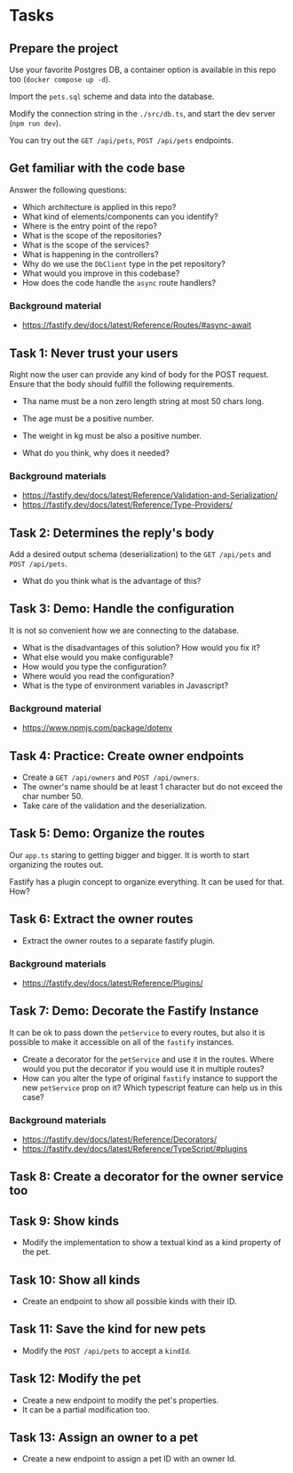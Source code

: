 # Tasks

## Prepare the project

Use your favorite Postgres DB, a container option is available in this repo too (`docker compose up -d`). 

Import the `pets.sql` scheme and data into the database.

Modify the connection string in the `./src/db.ts`, and start the dev server (`npm run dev`).

You can try out the `GET /api/pets`, `POST /api/pets` endpoints.

## Get familiar with the code base

Answer the following questions:

- Which architecture is applied in this repo?
- What kind of elements/components can you identify?
- Where is the entry point of the repo?
- What is the scope of the repositories?
- What is the scope of the services?
- What is happening in the controllers?
- Why do we use the `DbClient` type in the pet repository?
- What would you improve in this codebase?
- How does the code handle the `async` route handlers?

### Background material

- https://fastify.dev/docs/latest/Reference/Routes/#async-await

## Task 1: Never trust your users

Right now the user can provide any kind of body for the POST request. Ensure that the body should fulfill the following requirements.

- Tha name must be a non zero length string at most 50 chars long.
- The age must be a positive number.
- The weight in kg must be also a positive number.

- What do you think, why does it needed?

### Background materials

- https://fastify.dev/docs/latest/Reference/Validation-and-Serialization/
- https://fastify.dev/docs/latest/Reference/Type-Providers/

## Task 2: Determines the reply's body

Add a desired output schema (deserialization) to the `GET /api/pets` and `POST /api/pets`.

- What do you think what is the advantage of this?

## Task 3: Demo: Handle the configuration

It is not so convenient how we are connecting to the database.

- What is the disadvantages of this solution? How would you fix it?
- What else would you make configurable?
- How would you type the configuration?
- Where would you read the configuration?
- What is the type of environment variables in Javascript?

### Background material
- https://www.npmjs.com/package/dotenv

## Task 4: Practice: Create owner endpoints

- Create a `GET /api/owners` and `POST /api/owners`.
- The owner's name should be at least 1 character but do not exceed the char number 50.
- Take care of the validation and the deserialization.

## Task 5: Demo: Organize the routes

Our `app.ts` staring to getting bigger and bigger. It is worth to start organizing the routes out.

Fastify has a plugin concept to organize everything. It can be used for that. How?

## Task 6: Extract the owner routes

- Extract the owner routes to a separate fastify plugin. 


### Background materials

- https://fastify.dev/docs/latest/Reference/Plugins/

## Task 7: Demo: Decorate the Fastify Instance

It can be ok to pass down the `petService` to every routes, but also it is possible to make it accessible on all of the `fastify` instances.

- Create a decorator for the `petService` and use it in the routes. Where would you put the decorator if you would use it in multiple routes?
- How can you alter the type of original `fastify` instance to support the new `petService` prop on it? Which typescript feature can help us in this case?

### Background materials

- https://fastify.dev/docs/latest/Reference/Decorators/
- https://fastify.dev/docs/latest/Reference/TypeScript/#plugins

## Task 8: Create a decorator for the owner service too

## Task 9: Show kinds

- Modify the implementation to show a textual kind as a kind property of the pet.

## Task 10: Show all kinds

- Create an endpoint to show all possible kinds with their ID.

## Task 11: Save the kind for new pets

- Modify the `POST /api/pets` to accept a `kindId`.

## Task 12: Modify the pet

- Create a new endpoint to modify the pet's properties. 
- It can be a partial modification too.

## Task 13: Assign an owner to a pet

- Create a new endpoint to assign a pet ID with an owner Id.
 